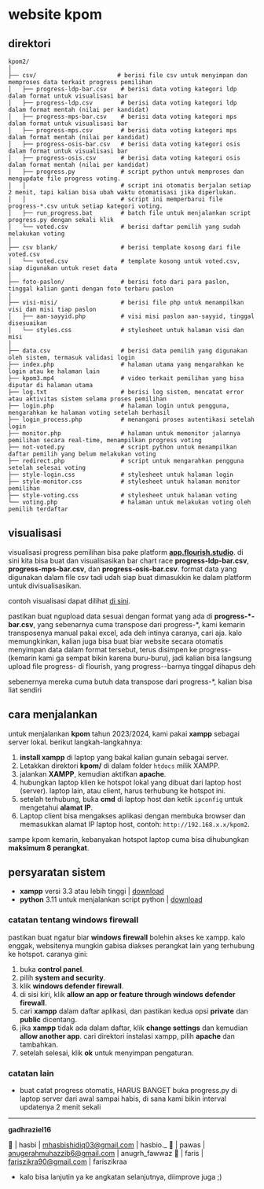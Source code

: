 # website kpom

## direktori

```plaintext
kpom2/
│
├── csv/                       # berisi file csv untuk menyimpan dan memproses data terkait progress pemilihan
│   ├── progress-ldp-bar.csv    # berisi data voting kategori ldp dalam format untuk visualisasi bar
│   ├── progress-ldp.csv        # berisi data voting kategori ldp dalam format mentah (nilai per kandidat)
│   ├── progress-mps-bar.csv    # berisi data voting kategori mps dalam format untuk visualisasi bar
│   ├── progress-mps.csv        # berisi data voting kategori mps dalam format mentah (nilai per kandidat)
│   ├── progress-osis-bar.csv   # berisi data voting kategori osis dalam format untuk visualisasi bar
│   ├── progress-osis.csv       # berisi data voting kategori osis dalam format mentah (nilai per kandidat)
│   ├── progress.py             # script python untuk memproses dan mengupdate file progress voting.
│   │                           # script ini otomatis berjalan setiap 2 menit, tapi kalian bisa ubah waktu otomatisasi jika diperlukan.
│   │                           # script ini memperbarui file progress-*.csv untuk setiap kategori voting.
│   ├── run_progress.bat        # batch file untuk menjalankan script progress.py dengan sekali klik
│   └── voted.csv               # berisi daftar pemilih yang sudah melakukan voting
│
├── csv blank/                  # berisi template kosong dari file voted.csv
│   └── voted.csv               # template kosong untuk voted.csv, siap digunakan untuk reset data
│
├── foto-paslon/                # berisi foto dari para paslon, tinggal kalian ganti dengan foto terbaru paslon
│
├── visi-misi/                  # berisi file php untuk menampilkan visi dan misi tiap paslon
│   ├── aan-sayyid.php          # visi misi paslon aan-sayyid, tinggal disesuaikan
│   └── styles.css              # stylesheet untuk halaman visi dan misi
│
├── data.csv                    # berisi data pemilih yang digunakan oleh sistem, termasuk validasi login
├── index.php                   # halaman utama yang mengarahkan ke login atau ke halaman lain
├── kpom3.mp4                   # video terkait pemilihan yang bisa diputar di halaman utama
├── log.txt                     # berisi log sistem, mencatat error atau aktivitas sistem selama proses pemilihan
├── login.php                   # halaman login untuk pengguna, mengarahkan ke halaman voting setelah berhasil
├── login_process.php           # menangani proses autentikasi setelah login
├── monitor.php                 # halaman untuk memonitor jalannya pemilihan secara real-time, menampilkan progress voting
├── not-voted.py                # script python untuk menampilkan daftar pemilih yang belum melakukan voting
├── redirect.php                # script untuk mengarahkan pengguna setelah selesai voting
├── style-login.css             # stylesheet untuk halaman login
├── style-monitor.css           # stylesheet untuk halaman monitor pemilihan
├── style-voting.css            # stylesheet untuk halaman voting
└── voting.php                  # halaman untuk melakukan voting oleh pemilih terdaftar
```

## visualisasi

visualisasi progress pemilihan bisa pake platform **[app.flourish.studio](flourish)**. di sini kita bisa buat dan visualisasikan bar chart race **progress-ldp-bar.csv**, **progress-mps-bar.csv**, dan **progress-osis-bar.csv**. format data yang digunakan dalam file csv tadi udah siap buat dimasukkin ke dalam platform untuk divisualisasikan.

contoh visualisasi dapat dilihat [di sini](https://app.flourish.studio/visualisation/19895848/edit).

pastikan buat ngupload data sesuai dengan format yang ada di **progress-*-bar.csv**, yang sebenarnya cuma transpose dari progress-*, kami kemarin transposenya manual pakai excel, ada deh intinya caranya, cari aja. kalo memungkinkan, kalian juga bisa buat biar website secara otomatis menyimpan data dalam format tersebut, terus disimpen ke progress- (kemarin kami ga sempat bikin karena buru-buru), jadi kalian bisa langsung upload file progress- di flourish, yang progress--barnya tinggal dihapus deh

sebenernya mereka cuma butuh data transpose dari progress-*, kalian bisa liat sendiri

## cara menjalankan

untuk menjalankan **kpom** tahun 2023/2024, kami pakai **xampp** sebagai server lokal. berikut langkah-langkahnya:

1. **install xampp** di laptop yang bakal kalian gunain sebagai server.
2. Letakkan direktori **kpom/** di dalam folder `htdocs` milik XAMPP.
3. jalankan **XAMPP**, kemudian aktifkan **apache**.
4. hubungkan laptop klien ke hotspot lokal yang dibuat dari laptop host (server). laptop lain, atau client, harus terhubung ke hotspot ini.
5. setelah terhubung, buka **cmd** di laptop host dan ketik `ipconfig` untuk mengetahui **alamat IP**.
6. Laptop client bisa mengakses aplikasi dengan membuka browser dan memasukkan alamat IP laptop host, contoh: `http://192.168.x.x/kpom2`.

sampe kpom kemarin, kebanyakan hotspot laptop cuma bisa dihubungkan **maksimum 8 perangkat**. 

## persyaratan sistem

- **xampp** versi 3.3 atau lebih tinggi | [download](https://www.apachefriends.org/download.html)
- **python** 3.11 untuk menjalankan script python | [download]([https://app.flourish.studio/visualisation/19895848/edit](https://www.python.org/))

### catatan tentang windows firewall

pastikan buat ngatur biar **windows firewall** bolehin akses ke xampp. kalo enggak, websitenya mungkin gabisa diakses perangkat lain yang terhubung ke hotspot. caranya gini:

1. buka **control panel**.
2. pilih **system and security**.
3. klik **windows defender firewall**.
4. di sisi kiri, klik **allow an app or feature through windows defender firewall**.
5. cari **xampp** dalam daftar aplikasi, dan pastikan kedua opsi **private** dan **public** dicentang.
6. jika **xampp** tidak ada dalam daftar, klik **change settings** dan kemudian **allow another app**. cari direktori instalasi xampp, pilih **apache** dan tambahkan.
7. setelah selesai, klik **ok** untuk menyimpan pengaturan.

### catatan lain
- buat catat progress otomatis, HARUS BANGET buka progress.py di laptop server dari awal sampai habis, di sana kami bikin interval updatenya 2 menit sekali

---
**gadhraziel16**

👤 | hasbi | mhasbishidiq03@gmail.com | hasbio._
👤 | pawas | anugerahmuhazzib6@gmail.com | anugrh_fawwaz
👤 | faris | fariszikra90@gmail.com | fariszikraa  

* kalo bisa lanjutin ya ke angkatan selanjutnya, diimprove juga ;)
